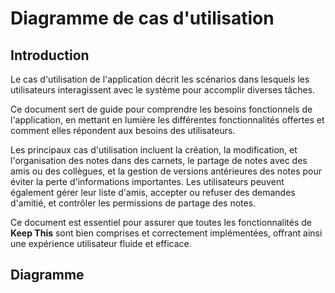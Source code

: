 # Diagramme de cas d'utilisation

## Introduction 

Le cas d'utilisation de l'application décrit les scénarios dans lesquels les utilisateurs interagissent avec le système pour accomplir diverses tâches. 

Ce document sert de guide pour comprendre les besoins fonctionnels de l'application, en mettant en lumière les différentes fonctionnalités offertes et comment elles répondent aux besoins des utilisateurs.

Les principaux cas d'utilisation incluent la création, la modification, et l'organisation des notes dans des carnets, le partage de notes avec des amis ou des collègues, et la gestion de versions antérieures des notes pour éviter la perte d'informations importantes. Les utilisateurs peuvent également gérer leur liste d'amis, accepter ou refuser des demandes d'amitié, et contrôler les permissions de partage des notes.

Ce document est essentiel pour assurer que toutes les fonctionnalités de **Keep This** sont bien comprises et correctement implémentées, offrant ainsi une expérience utilisateur fluide et efficace.

## Diagramme
